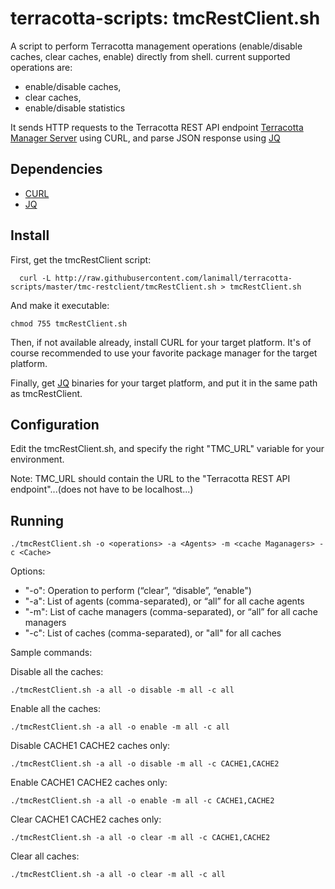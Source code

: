 terracotta-scripts: tmcRestClient.sh
==================

A script to perform Terracotta management operations (enable/disable caches, clear caches, enable) directly from shell.
current supported operations are:
 - enable/disable caches, 
 - clear caches, 
 - enable/disable statistics

It sends HTTP requests to the Terracotta REST API endpoint [Terracotta Manager Server](http://terracotta.org/documentation/4.0/tms/tms-rest-api) using CURL, and parse JSON response using [JQ](http://stedolan.github.io/jq/download/)

## Dependencies

 - [CURL](http://curl.haxx.se/)
 - [JQ](http://stedolan.github.io/jq/download/)

## Install

First, get the tmcRestClient script:

      curl -L http://raw.githubusercontent.com/lanimall/terracotta-scripts/master/tmc-restclient/tmcRestClient.sh > tmcRestClient.sh

And make it executable:

    chmod 755 tmcRestClient.sh

Then, if not available already, install CURL for your target platform. 
It's of course recommended to use your favorite package manager for the target platform.

Finally, get [JQ](http://stedolan.github.io/jq/download/) binaries for your target platform, and put it in the same path as tmcRestClient.

## Configuration

Edit the tmcRestClient.sh, and specify the right "TMC_URL" variable for your environment.

Note: TMC_URL should contain the URL to the "Terracotta REST API endpoint"...(does not have to be localhost...)

## Running

    ./tmcRestClient.sh -o <operations> -a <Agents> -m <cache Maganagers> -c <Cache>

Options: 
 - "-o": Operation to perform (“clear”, “disable”, “enable")
 - "-a": List of agents (comma-separated), or “all” for all cache agents
 - "-m": List of cache managers (comma-separated), or “all” for all cache managers
 - "-c": List of caches (comma-separated), or "all" for all caches
 
Sample commands:

Disable all the caches:

    ./tmcRestClient.sh -a all -o disable -m all -c all

Enable all the caches:

    ./tmcRestClient.sh -a all -o enable -m all -c all

Disable CACHE1 CACHE2 caches only:

    ./tmcRestClient.sh -a all -o disable -m all -c CACHE1,CACHE2

Enable CACHE1 CACHE2 caches only:

    ./tmcRestClient.sh -a all -o enable -m all -c CACHE1,CACHE2

Clear CACHE1 CACHE2 caches only:

    ./tmcRestClient.sh -a all -o clear -m all -c CACHE1,CACHE2

Clear all caches:

    ./tmcRestClient.sh -a all -o clear -m all -c all
